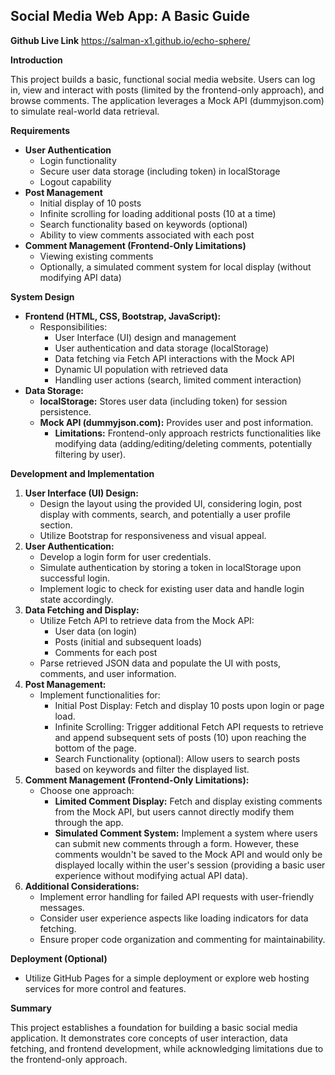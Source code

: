 ## Social Media Web App: A Basic Guide

**Github Live Link**
https://salman-x1.github.io/echo-sphere/


**Introduction**

This project builds a basic, functional social media website. Users can log in, view and interact with posts (limited by the frontend-only approach), and browse comments. The application leverages a Mock API (dummyjson.com) to simulate real-world data retrieval.

**Requirements**

* **User Authentication**
    * Login functionality
    * Secure user data storage (including token) in localStorage
    * Logout capability
* **Post Management**
    * Initial display of 10 posts
    * Infinite scrolling for loading additional posts (10 at a time)
    * Search functionality based on keywords (optional)
    * Ability to view comments associated with each post
* **Comment Management (Frontend-Only Limitations)**
    * Viewing existing comments
    * Optionally, a simulated comment system for local display (without modifying API data)

**System Design**

* **Frontend (HTML, CSS, Bootstrap, JavaScript):**
    * Responsibilities:
        * User Interface (UI) design and management
        * User authentication and data storage (localStorage)
        * Data fetching via Fetch API interactions with the Mock API
        * Dynamic UI population with retrieved data
        * Handling user actions (search, limited comment interaction)
* **Data Storage:**
    * **localStorage:** Stores user data (including token) for session persistence.
    * **Mock API (dummyjson.com):** Provides user and post information.
        * **Limitations:** Frontend-only approach restricts functionalities like modifying data (adding/editing/deleting comments, potentially filtering by user).

**Development and Implementation**

1. **User Interface (UI) Design:**
    * Design the layout using the provided UI, considering login, post display with comments, search, and potentially a user profile section.
    * Utilize Bootstrap for responsiveness and visual appeal.
2. **User Authentication:**
    * Develop a login form for user credentials.
    * Simulate authentication by storing a token in localStorage upon successful login.
    * Implement logic to check for existing user data and handle login state accordingly.
3. **Data Fetching and Display:**
    * Utilize Fetch API to retrieve data from the Mock API:
        * User data (on login)
        * Posts (initial and subsequent loads)
        * Comments for each post
    * Parse retrieved JSON data and populate the UI with posts, comments, and user information.
4. **Post Management:**
    * Implement functionalities for:
        * Initial Post Display: Fetch and display 10 posts upon login or page load.
        * Infinite Scrolling: Trigger additional Fetch API requests to retrieve and append subsequent sets of posts (10) upon reaching the bottom of the page.
        * Search Functionality (optional): Allow users to search posts based on keywords and filter the displayed list.
5. **Comment Management (Frontend-Only Limitations):**
    * Choose one approach:
        * **Limited Comment Display:** Fetch and display existing comments from the Mock API, but users cannot directly modify them through the app.
        * **Simulated Comment System:** Implement a system where users can submit new comments through a form. However, these comments wouldn't be saved to the Mock API and would only be displayed locally within the user's session (providing a basic user experience without modifying actual API data).
6. **Additional Considerations:**
    * Implement error handling for failed API requests with user-friendly messages.
    * Consider user experience aspects like loading indicators for data fetching.
    * Ensure proper code organization and commenting for maintainability.

**Deployment (Optional)**

* Utilize GitHub Pages for a simple deployment or explore web hosting services for more control and features.

**Summary**

This project establishes a foundation for building a basic social media application. It demonstrates core concepts of user interaction, data fetching, and frontend development, while acknowledging limitations due to the frontend-only approach.

